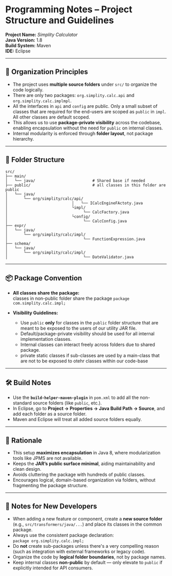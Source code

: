 # Programming Notes – Project Structure and Guidelines

**Project Name:** *Simplity Calculator*  
**Java Version:** 1.8  
**Build System:** Maven  
**IDE:** Eclipse

---

## 🔧 Organization Principles

- The project uses **multiple source folders** under `src/` to organize the code logically.
- There are only two packages: `org.simplity.calc.api` and `org.simplity.calc.implmpl`.
- All the interfaces in `api` and `config` are public. Only a small subset of classes that are required for the end-users are scoped as `public` in `impl`. All other classes are default scoped.
- This allows us to use **package-private visibility** across the codebase, enabling encapsulation without the need for `public` on internal classes.
- Internal modularity is enforced through **folder layout**, not package hierarchy.

---

## 📁 Folder Structure

```
src/
├── main/
│   └── java/                         # Shared base if needed
├── public/                           # all classes in this folder are public
│   └── java/
│       └── org/simplity/calc/api/
│                            │   └── ICalcEngineFActoty.java
│                            └impl/
│                                 └── CalcFactory.java
│                            └config/
│                                 └── CalcConfig.java
├── expr/
│   └── java/
│       └── org/simplity/calc/impl/
│                                 └── FunctionExpression.java
├── schema/
│   └── java/
│       └── org/simplity/calc/impl/
│                                 └── DateValidator.java
```

---

## 📦 Package Convention

- **All classes share the package:**  
  classes in non-public folder share the package `package com.simplity.calc.impl;`

- **Visibility Guidelines:**
  - Use `public` **only** for classes in the `public` folder structure that are meant to be exposed to the users of our utility JAR file.
  - Default/package-private visibility should be used for all internal implementation classes.
  - Internal classes can interact freely across folders due to shared package.
  - private static classes if sub-classes are used by a main-class that are not to be exposed to otehr classes within our code-base

---

## 🛠 Build Notes

- Use the **`build-helper-maven-plugin`** in `pom.xml` to add all the non-standard source folders (like `public`, etc.).
- In Eclipse, go to **Project → Properties → Java Build Path → Source**, and add each folder as a source folder.
- Maven and Eclipse will treat all added source folders equally.

---

## 🧠 Rationale

- This setup **maximizes encapsulation** in Java 8, where modularization tools like JPMS are not available.
- Keeps the **JAR’s public surface minimal**, aiding maintainability and clean design.
- Avoids cluttering the package with hundreds of public classes.
- Encourages logical, domain-based organization via folders, without fragmenting the package structure.

---

## 👋 Notes for New Developers

- When adding a new feature or component, create a **new source folder** (e.g., `src/transformers/java/...`) and place its classes in the common package.
- Always use the consistent package declaration:  
  `package org.simplity.calc.impl;`
- Do **not** create sub-packages unless there's a very compelling reason (such as integration with external frameworks or legacy code).
- Organize the code by **logical folder boundaries**, not by package names.
- Keep internal classes **non-public** by default — only elevate to `public` if explicitly intended for API consumers.